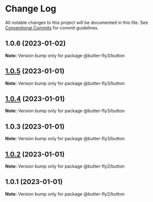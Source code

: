 # Change Log

All notable changes to this project will be documented in this file.
See [Conventional Commits](https://conventionalcommits.org) for commit guidelines.

## 1.0.6 (2023-01-02)

**Note:** Version bump only for package @butter-fly3/button






## [1.0.5](https://github.com/it-fuhao/butter-fly2/compare/@butter-fly3/button@1.0.4...@butter-fly3/button@1.0.5) (2023-01-01)

**Note:** Version bump only for package @butter-fly3/button





## [1.0.4](https://github.com/it-fuhao/butter-fly2/compare/@butter-fly3/button@1.0.3...@butter-fly3/button@1.0.4) (2023-01-01)

**Note:** Version bump only for package @butter-fly3/button





## 1.0.3 (2023-01-01)

**Note:** Version bump only for package @butter-fly3/button





## [1.0.2](https://github.com/it-fuhao/butter-fly2/compare/@butter-fly2/button@1.0.1...@butter-fly2/button@1.0.2) (2023-01-01)

**Note:** Version bump only for package @butter-fly2/button





## 1.0.1 (2023-01-01)

**Note:** Version bump only for package @butter-fly2/button
